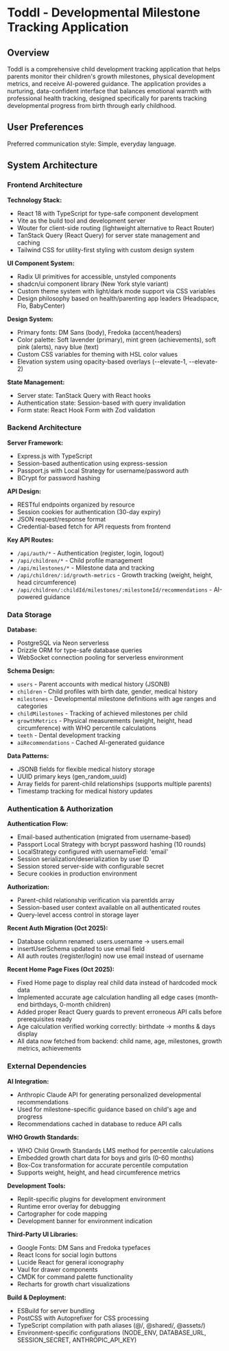 # Toddl - Developmental Milestone Tracking Application

## Overview

Toddl is a comprehensive child development tracking application that helps parents monitor their children's growth milestones, physical development metrics, and receive AI-powered guidance. The application provides a nurturing, data-confident interface that balances emotional warmth with professional health tracking, designed specifically for parents tracking developmental progress from birth through early childhood.

## User Preferences

Preferred communication style: Simple, everyday language.

## System Architecture

### Frontend Architecture

**Technology Stack:**
- React 18 with TypeScript for type-safe component development
- Vite as the build tool and development server
- Wouter for client-side routing (lightweight alternative to React Router)
- TanStack Query (React Query) for server state management and caching
- Tailwind CSS for utility-first styling with custom design system

**UI Component System:**
- Radix UI primitives for accessible, unstyled components
- shadcn/ui component library (New York style variant)
- Custom theme system with light/dark mode support via CSS variables
- Design philosophy based on health/parenting app leaders (Headspace, Flo, BabyCenter)

**Design System:**
- Primary fonts: DM Sans (body), Fredoka (accent/headers)
- Color palette: Soft lavender (primary), mint green (achievements), soft pink (alerts), navy blue (text)
- Custom CSS variables for theming with HSL color values
- Elevation system using opacity-based overlays (--elevate-1, --elevate-2)

**State Management:**
- Server state: TanStack Query with React hooks
- Authentication state: Session-based with query invalidation
- Form state: React Hook Form with Zod validation

### Backend Architecture

**Server Framework:**
- Express.js with TypeScript
- Session-based authentication using express-session
- Passport.js with Local Strategy for username/password auth
- BCrypt for password hashing

**API Design:**
- RESTful endpoints organized by resource
- Session cookies for authentication (30-day expiry)
- JSON request/response format
- Credential-based fetch for API requests from frontend

**Key API Routes:**
- `/api/auth/*` - Authentication (register, login, logout)
- `/api/children/*` - Child profile management
- `/api/milestones/*` - Milestone data and tracking
- `/api/children/:id/growth-metrics` - Growth tracking (weight, height, head circumference)
- `/api/children/:childId/milestones/:milestoneId/recommendations` - AI-powered guidance

### Data Storage

**Database:**
- PostgreSQL via Neon serverless
- Drizzle ORM for type-safe database queries
- WebSocket connection pooling for serverless environment

**Schema Design:**
- `users` - Parent accounts with medical history (JSONB)
- `children` - Child profiles with birth date, gender, medical history
- `milestones` - Developmental milestone definitions with age ranges and categories
- `childMilestones` - Tracking of achieved milestones per child
- `growthMetrics` - Physical measurements (weight, height, head circumference) with WHO percentile calculations
- `teeth` - Dental development tracking
- `aiRecommendations` - Cached AI-generated guidance

**Data Patterns:**
- JSONB fields for flexible medical history storage
- UUID primary keys (gen_random_uuid)
- Array fields for parent-child relationships (supports multiple parents)
- Timestamp tracking for medical history updates

### Authentication & Authorization

**Authentication Flow:**
- Email-based authentication (migrated from username-based)
- Passport Local Strategy with bcrypt password hashing (10 rounds)
- LocalStrategy configured with usernameField: 'email'
- Session serialization/deserialization by user ID
- Session stored server-side with configurable secret
- Secure cookies in production environment

**Authorization:**
- Parent-child relationship verification via parentIds array
- Session-based user context available on all authenticated routes
- Query-level access control in storage layer

**Recent Auth Migration (Oct 2025):**
- Database column renamed: users.username → users.email
- insertUserSchema updated to use email field
- All auth routes (register/login) now use email instead of username

**Recent Home Page Fixes (Oct 2025):**
- Fixed Home page to display real child data instead of hardcoded mock data
- Implemented accurate age calculation handling all edge cases (month-end birthdays, 0-month children)
- Added proper React Query guards to prevent erroneous API calls before prerequisites ready
- Age calculation verified working correctly: birthdate → months & days display
- All data now fetched from backend: child name, age, milestones, growth metrics, achievements

### External Dependencies

**AI Integration:**
- Anthropic Claude API for generating personalized developmental recommendations
- Used for milestone-specific guidance based on child's age and progress
- Recommendations cached in database to reduce API calls

**WHO Growth Standards:**
- WHO Child Growth Standards LMS method for percentile calculations
- Embedded growth chart data for boys and girls (0-60 months)
- Box-Cox transformation for accurate percentile computation
- Supports weight, height, and head circumference metrics

**Development Tools:**
- Replit-specific plugins for development environment
- Runtime error overlay for debugging
- Cartographer for code mapping
- Development banner for environment indication

**Third-Party UI Libraries:**
- Google Fonts: DM Sans and Fredoka typefaces
- React Icons for social login buttons
- Lucide React for general iconography
- Vaul for drawer components
- CMDK for command palette functionality
- Recharts for growth chart visualizations

**Build & Deployment:**
- ESBuild for server bundling
- PostCSS with Autoprefixer for CSS processing
- TypeScript compilation with path aliases (@/, @shared/, @assets/)
- Environment-specific configurations (NODE_ENV, DATABASE_URL, SESSION_SECRET, ANTHROPIC_API_KEY)
